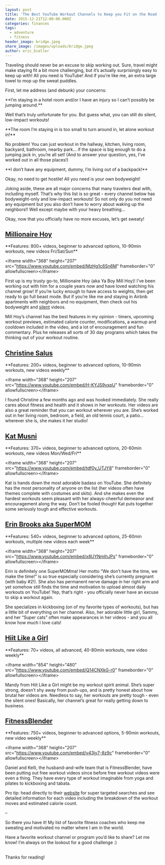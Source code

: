 ```yaml
---
layout: post
title: 'The Best YouTube Workout Channels to Keep you Fit on the Road (or Anywhere!)'
date: 2015-12-21T12:00:00.000Z
categories: finances
tags:
  - adventure
  - fitness
header_image: bridge.jpeg
share_image: /images/uploads/bridge.jpeg
author: eric_bieller
---
```



Traveling should never be an excuse to skip working out. Sure, travel might make staying fit a bit more challenging, but it’s actually surprisingly easy to keep up with! All you need is YouTube! And if you’re like me, an extra large towel to mop up the sweat puddles.

First, let me address (and debunk) your concerns:

\*\*I’m staying in a hotel room and/or I have an injury so I can’t possibly be jumping around.\*\*

Well that’s truly unfortunate for you. But guess what, you can still do silent, low-impact workouts!

\*\*The room I’m staying in is too small to turn around in, let alone workout in!\*\*

No problem! You can just workout in the hallway, kitchen, living room, backyard, bathroom, nearby park… if the space is big enough to do a jumping jack in, you’re all set! (And to answer your question, yes, I’ve worked out in all those places!)

\*\*I don’t have any equipment, dummy, I’m living out of a backpack!\*\*

Okay, no need to get hostile! All you need is your own bodyweight!

Joking aside, these are all major concerns that many travelers deal with, including myself. That’s why this list is so great - every channel below has bodyweight-only and low-impact workouts! So not only do you not need any equipment but you also don’t have to worry about waking up the neighbors!! Well except maybe with your heavy breathing…

Okay, now that you officially have no more excuses, let’s get sweaty!

## [Millionaire Hoy](https://www.youtube.com/c/yaboymillhoy)

\*\*Features: 800+ videos, beginner to advanced options, 10-90min workouts, new videos Fri/Sat/Sun\*\*

&lt;iframe width="368" height="207" src="https://www.youtube.com/embed/MzHg1c6Sn6M" frameborder="0" allowfullscreen&gt;&lt;/iframe&gt;

First up is my trusty go-to, Millionaire Hoy (aka Ya Boy Mill Hoy)! I’ve been working out with him for a couple years now and have loved watching his channel grow! If you’re lucky enough to have access to weights, then get ready to go full beast mode. But if you’re like me and staying in Airbnb apartments with neighbors and no equipment, then check out his bodyweight and [silent](https://www.youtube.com/playlist?list=PLLErTVW5MWNsBum5z9sGAlK0iItPPLqg3) videos.

Mill Hoy’s channel has the best features in my opinion - timers, upcoming workout previews, estimated calorie counter, modifications, a warmup and cooldown included in the video, and a lot of encouragement and fun commentary. Plus he releases all sorts of 30 day programs which takes the thinking out of your workout routine.

## [Christine Salus](https://www.youtube.com/channel/UCQ-FEQdGiUY5fHHfRyMl-ew)

\*\*Features: 200+ videos, beginner to advanced options, 10-90min workouts, new videos weekly\*\*

&lt;iframe width="368" height="207" src="https://www.youtube.com/embed/H-KYJS9vxpU" frameborder="0" allowfullscreen&gt;&lt;/iframe&gt;

I found Christine a few months ago and was hooked immediately. She really cares about fitness and health and it shows in her workouts. Her videos are also a great reminder that you can workout wherever you are. She’s worked out in her living room, bedroom, a field, an old tennis court, a patio…wherever she is, she makes it her studio!

## [Kat Musni](https://www.youtube.com/c/katmusni/featured)

\*\*Features: 370+ videos, beginner to advanced options, 20-60min workouts, new videos Mon/Wed/Fri\*\*

&lt;iframe width="368" height="207" src="https://www.youtube.com/embed/tdf0y_UTJY8" frameborder="0" allowfullscreen&gt;&lt;/iframe&gt;

Kat is hands down the most adorable badass on YouTube. She definitely has the most personality of anyone on the list (her videos often have themes complete with costumes and skits). And she makes even the hardest workouts seem pleasant with her always-cheerful demeanor and encouragement along the way. Don’t be fooled though! Kat puts together some seriously tough and effective workouts.

## [Erin Brooks aka SuperMOM](https://www.youtube.com/channel/UCS6v40p1MU3X9PFYUn_c_Lg)

\*\*Features: 540+ videos, beginner to advanced options, 25-60min workouts, multiple new videos each week\*\*

&lt;iframe width="368" height="207" src="https://www.youtube.com/embed/x8UYNmIhJPs" frameborder="0" allowfullscreen&gt;&lt;/iframe&gt;

Erin is definitely one SuperMOMma! Her motto “We don’t have the time, we make the time!” is so true especially considering she’s currently pregnant (with baby #2!). She also has permanent nerve damage in her right arm and yet somehow still finds the time and motivation to upload almost daily workouts on YouTube! Yep, that’s right - you officially never have an excuse to skip a workout again.

She specializes in kickboxing (on of my favorite types of workouts), but has a little bit of everything on her channel. Also, her adorable little girl, Sammy, and her “Super cats” often make appearances in her videos - and you all know how much I love cats!

## [Hiit Like a Girl](https://www.youtube.com/channel/UCKNtgPlQsya6tbpQWZHha-g)

\*\*Features: 70+ videos, all advanced, 40-80min workouts, new video weekly\*\*

&lt;iframe width="854" height="480" src="https://www.youtube.com/embed/Q14CNXkG-r0" frameborder="0" allowfullscreen&gt;&lt;/iframe&gt;

Mandy from Hiit Like a Girl might be my workout spirit animal. She’s super strong, doesn’t shy away from push-ups, and is pretty honest about how brutal her videos are. Needless to say, her workouts are pretty tough - even the silent ones! Basically, her channel’s great for really getting down to business.

## [FitnessBlender](https://www.youtube.com/channel/UCiP6wD_tYlYLYh3agzbByWQ)

\*\*Features: 750+ videos, beginner to advanced options, 5-90min workouts, new video weekly\*\*

&lt;iframe width="368" height="207" src="https://www.youtube.com/embed/v43jy7-8z9c" frameborder="0" allowfullscreen&gt;&lt;/iframe&gt;

Daniel and Kelli, the husband-and-wife team that is FitnessBlender, have been putting out free workout videos since before free workout videos were even a thing. They have every type of workout imaginable from yoga and pilates to kickboxing and tabata.

Pro tip: head directly to their [website](https://www.fitnessblender.com/videos) for super targeted searches and see detailed information for each video including the breakdown of the workout moves and estimated calorie count.

–

So there you have it! My list of favorite fitness coaches who keep me sweating and motivated no matter where I am in the world.

Have a favorite workout channel or program you’d like to share? Let me know! I’m always on the lookout for a good challenge :)

<br>Thanks for reading!